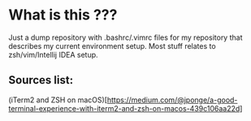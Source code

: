 # What is this ???
Just a dump repository with .bashrc/.vimrc files for my repository that describes my current environment setup.
Most stuff relates to zsh/vim/Intellij IDEA setup.

## Sources list:
(iTerm2 and ZSH on macOS)[https://medium.com/@jponge/a-good-terminal-experience-with-iterm2-and-zsh-on-macos-439c106aa22d]
